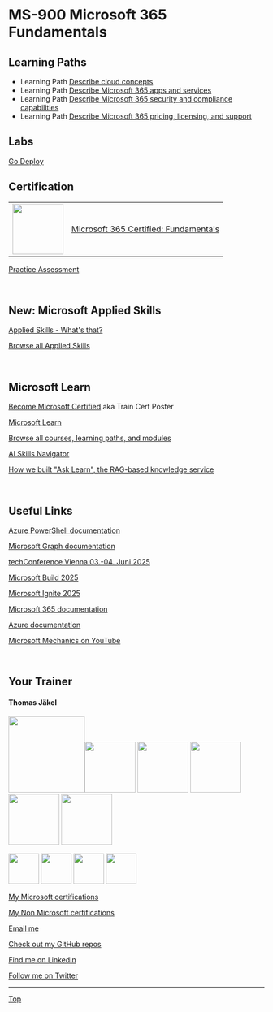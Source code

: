 [LP1]: https://learn.microsoft.com/en-us/training/paths/microsoft-azure-fundamentals-describe-cloud-concepts/
[LP2]: https://learn.microsoft.com/en-us/training/paths/describe-microsoft-365-core-services-concepts/
[LP3]: https://learn.microsoft.com/en-us/training/paths/m365-security-compliance-capabilities/
[LP4]: https://learn.microsoft.com/en-us/training/paths/m365-licensing-service-support/


# MS-900 Microsoft 365 Fundamentals

## Learning Paths


- Learning Path [Describe cloud concepts][LP1]
- Learning Path [Describe Microsoft 365 apps and services][LP2]
- Learning Path [Describe Microsoft 365 security and compliance capabilities][LP3]
- Learning Path [Describe Microsoft 365 pricing, licensing, and support][LP4]


## Labs

[Go Deploy](https://lms.godeploy.it)


## Certification

|   |   |
| - | - |
| <img src="https://download69118.blob.core.windows.net/anon/microsoft-certified-fundamentals-badge.svg" width="100"/> | [Microsoft 365 Certified: Fundamentals](https://learn.microsoft.com/en-us/credentials/certifications/microsoft-365-fundamentals/) |


[Practice Assessment](https://learn.microsoft.com/en-us/credentials/certifications/microsoft-365-fundamentals/practice/assessment?assessment-type=practice&assessmentId=50&practice-assessment-type=certification)

<br>



## New: Microsoft Applied Skills

[Applied Skills - What's that?](https://learn.microsoft.com/en-us/credentials/)

[Browse all Applied Skills](https://learn.microsoft.com/en-us/credentials/browse/?credential_types=applied%20skills)


<br>

## Microsoft Learn

[Become Microsoft Certified](https://aka.ms/traincertposter) aka Train Cert Poster

[Microsoft Learn](https://learn.microsoft.com)

[Browse all courses, learning paths, and modules](https://learn.microsoft.com/en-us/training/browse/)

[AI Skills Navigator](https://aiskillsnavigator.microsoft.com/en-us)

[How we built "Ask Learn", the RAG-based knowledge service](https://devblogs.microsoft.com/engineering-at-microsoft/how-we-built-ask-learn-the-rag-based-knowledge-service/)

<br>

## Useful Links

[Azure PowerShell documentation](https://learn.microsoft.com/en-us/powershell/azure/?view=azps-13.5.0)

[Microsoft Graph documentation](https://learn.microsoft.com/en-us/graph/)

[techConference Vienna 03.-04. Juni 2025](https://techconference.at/)

[Microsoft Build 2025](https://build.microsoft.com/en-US/home)

[Microsoft Ignite 2025](https://ignite.microsoft.com/en-US/home)

[Microsoft 365 documentation](https://learn.microsoft.com/en-us/microsoft-365/?view=o365-worldwide)

[Azure documentation](https://docs.microsoft.com/en-us/azure/)

[Microsoft Mechanics on YouTube](https://www.youtube.com/c/MicrosoftMechanicsSeries)




<br>

##  Your Trainer
#### Thomas Jäkel

<img src="https://download69118.blob.core.windows.net/anon/Profilbild.jpg" width="150"><img src="https://download69118.blob.core.windows.net/anon/Standard MCT Badge Large.png" width=100>
<a href="https://www.credly.com/badges/72439d56-7895-4b92-84bd-fec12c84fd18/public_url"><img src="https://download69118.blob.core.windows.net/anon/mcse-cloud-platform-and-infrastructure-certified-2016.png" width="100"></a>
<a href="https://learn.microsoft.com/api/credentials/share/en-us/tjaekel/A8E4CC3EAA93F4C2?sharingId=EBAFABC36CF6EBDC"><img src="https://download69118.blob.core.windows.net/anon/microsoft-certified-azure-solutions-architect-expert.png" width=100></a>
<a href="https://www.credly.com/badges/2a1b8f81-8609-4e8f-85d7-dad4f21f84f6/public_url"><img src="https://download69118.blob.core.windows.net/anon/aws-certified-ai-practitioner.png" width=100></a>
<a href="https://www.credly.com/badges/7f2c6c3e-d3e3-4e32-9299-adf3278948a3/public_url"><img src="https://download69118.blob.core.windows.net/anon/instructor-recognition-1-000-students-reached.png" width="100"/></a>

<a href="https://learn.microsoft.com/api/credentials/share/en-us/tjaekel/C27BF4B9C4441987?sharingId=EBAFABC36CF6EBDC"><img src="https://download69118.blob.core.windows.net/anon/apl.png" width=60></a>
<a href="https://learn.microsoft.com/api/credentials/share/en-us/tjaekel/D285AC578545317A?sharingId=EBAFABC36CF6EBDC"><img src="https://download69118.blob.core.windows.net/anon/apl.png" width=60></a>
<a href="https://learn.microsoft.com/api/credentials/share/en-us/tjaekel/218CE025B3002579?sharingId=EBAFABC36CF6EBDC"><img src="https://download69118.blob.core.windows.net/anon/apl.png" width=60></a>
<a href="https://learn.microsoft.com/api/credentials/share/en-us/tjaekel/603D525F71C003A5?sharingId=EBAFABC36CF6EBDC"><img src="https://download69118.blob.core.windows.net/anon/apl.png" width=60></a>


[My Microsoft certifications](https://learn.microsoft.com/en-us/users/tjaekel/transcript/d4yjrcx32nome0r)

[My Non Microsoft certifications](https://www.credly.com/users/thomas-jakel)

[Email me](mailto:thomas.jaekel@brainymotion.de)

[Check out my GitHub repos](https://github.com/www42)

[Find me on LinkedIn](https://linkedin.com/in/tjkkll)

[Follow me on Twitter](https://twitter.com/tjkkll)



---

[Top](#ms-900-microsoft-365-fundamentals)
